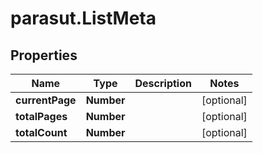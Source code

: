 # parasut.ListMeta

## Properties
Name | Type | Description | Notes
------------ | ------------- | ------------- | -------------
**currentPage** | **Number** |  | [optional] 
**totalPages** | **Number** |  | [optional] 
**totalCount** | **Number** |  | [optional] 


